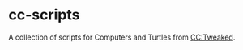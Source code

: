 # cc-scripts

A collection of scripts for Computers and Turtles from [CC:Tweaked](https://modrinth.com/mod/cc-tweaked).